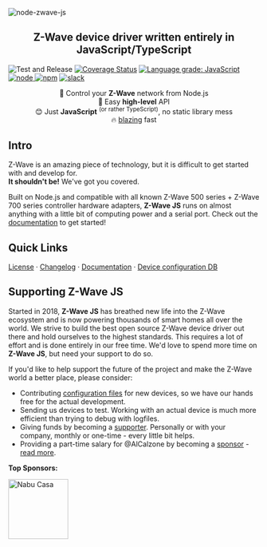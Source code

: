 ![node-zwave-js](docs/_images/logo.svg)

<h2 align="center">Z-Wave device driver written entirely in JavaScript/TypeScript</h2>

![Test and Release](https://github.com/AlCalzone/node-zwave-js/workflows/Test%20and%20Release/badge.svg)
[![Coverage Status](https://img.shields.io/coveralls/github/AlCalzone/node-zwave-js.svg)](https://coveralls.io/github/AlCalzone/node-zwave-js)
[![Language grade: JavaScript](https://img.shields.io/lgtm/grade/javascript/g/AlCalzone/node-zwave-js.svg?logo=lgtm&logoWidth=18)](https://lgtm.com/projects/g/AlCalzone/node-zwave-js/context:javascript)
[![node](https://img.shields.io/node/v/zwave-js.svg) ![npm](https://img.shields.io/npm/v/zwave-js.svg)](https://www.npmjs.com/package/zwave-js)
[![slack](https://img.shields.io/badge/Chat%20on-Slack-D82167.svg)](https://join.slack.com/t/zwave-js/shared_invite/zt-8ns655f6-d407vtI~KjU~1z11jyaQ9Q)

<p align="center">
  📡 Control your <b>Z-Wave</b> network from Node.js<br />
  👶 Easy <b>high-level</b> API<br />
  😊 Just <b>JavaScript</b> <sup>(or rather TypeScript)</sup>, no static library mess<br />
  🔥 <a href="https://twitter.com/acdlite/status/974390255393505280" target="_blank">blazing</a> fast
</p>

## Intro

Z-Wave is an amazing piece of technology, but it is difficult to get started with and develop for.  
**It shouldn't be!** We've got you covered.

Built on Node.js and compatible with all known Z-Wave 500 series + Z-Wave 700 series controller hardware adapters, **Z-Wave JS** runs on almost anything with a little bit of computing power and a serial port. Check out the [documentation](https://zwave-js.github.io/node-zwave-js) to get started!

## Quick Links

<p>
  <a href="LICENSE">License</a> &middot;
  <a href="CHANGELOG.md">Changelog</a> &middot;
  <a href="https://zwave-js.github.io/node-zwave-js/">Documentation</a> &middot;
  <a href="https://devices.zwave-js.io">Device configuration DB</a>
</p>

## Supporting Z-Wave JS

Started in 2018, **Z-Wave JS** has breathed new life into the Z-Wave ecosystem and is now powering thousands of smart homes all over the world. We strive to build the best open source Z-Wave device driver out there and hold ourselves to the highest standards. This requires a lot of effort and is done entirely in our free time. We'd love to spend more time on **Z-Wave JS**, but need your support to do so.

If you'd like to help support the future of the project and make the Z-Wave world a better place, please consider:

-   Contributing [configuration files](https://zwave-js.github.io/node-zwave-js/#/config-files/overview) for new devices, so we have our hands free for the actual development.
-   Sending us devices to test. Working with an actual device is much more efficient than trying to debug with logfiles.
-   Giving funds by becoming a [supporter](https://github.com/sponsors/AlCalzone). Personally or with your company, monthly or one-time - every little bit helps.
-   Providing a part-time salary for @AlCalzone by becoming a [sponsor](https://github.com/sponsors/AlCalzone) - [read more](https://zwave-js.github.io/node-zwave-js/#/getting-started/sponsoring).

**Top Sponsors:**

<p>
  <a href="https://www.nabucasa.com/" target="_blank"><img src="docs/sponsors/nabucasa.png" width="120" alt="Nabu Casa" /></a>
</p>

